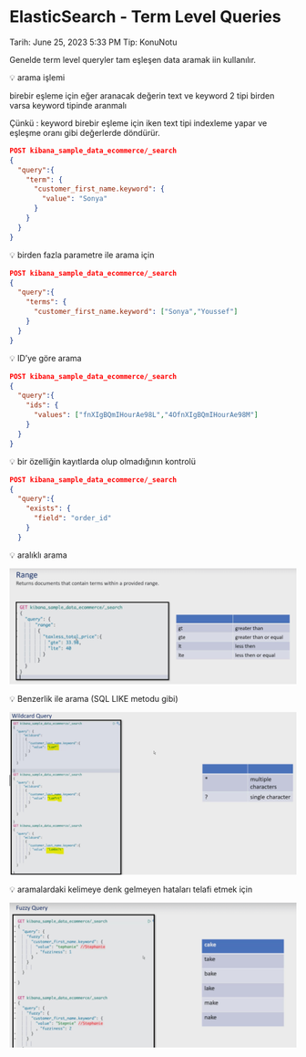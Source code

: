 # ElasticSearch - Term Level Queries

Tarih: June 25, 2023 5:33 PM
Tip: KonuNotu

Genelde term level queryler tam eşleşen data aramak iin kullanılır.

<aside>
💡 arama işlemi

</aside>

birebir eşleme için eğer aranacak değerin text ve keyword 2 tipi birden varsa keyword tipinde aranmalı 

Çünkü : keyword birebir eşleme için iken text tipi indexleme yapar ve eşleşme oranı gibi değerlerde döndürür.

```json
POST kibana_sample_data_ecommerce/_search
{
  "query":{
    "term": {
      "customer_first_name.keyword": {
        "value": "Sonya"
      }
    }
  }
}
```

<aside>
💡 birden fazla parametre ile arama için

</aside>

```json
POST kibana_sample_data_ecommerce/_search
{
  "query":{
    "terms": {
      "customer_first_name.keyword": ["Sonya","Youssef"]
    }
  }
}
```

<aside>
💡 ID’ye göre arama

</aside>

```json
POST kibana_sample_data_ecommerce/_search
{
  "query":{
    "ids": {
      "values": ["fnXIgBQmIHourAe98L","4OfnXIgBQmIHourAe98M"]
    }
  }
}
```

<aside>
💡 bir özelliğin kayıtlarda olup olmadığının kontrolü

</aside>

```json
POST kibana_sample_data_ecommerce/_search
{
  "query":{
    "exists": {
      "field": "order_id"
    }
  }
```

<aside>
💡 aralıklı arama

</aside>

![Untitled](ElasticSearch%20-%20Term%20Level%20Queries%20d7bf6ec8d6124c56b737a2bba1fab74e/Untitled.png)

<aside>
💡 Benzerlik ile arama  (SQL LIKE metodu gibi)

</aside>

![Untitled](ElasticSearch%20-%20Term%20Level%20Queries%20d7bf6ec8d6124c56b737a2bba1fab74e/Untitled%201.png)

<aside>
💡 aramalardaki kelimeye denk gelmeyen hataları telafi etmek için

</aside>

![Untitled](ElasticSearch%20-%20Term%20Level%20Queries%20d7bf6ec8d6124c56b737a2bba1fab74e/Untitled%202.png)

```json

```